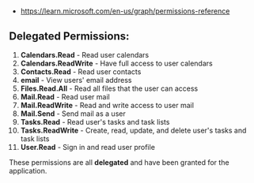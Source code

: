 # 
- https://learn.microsoft.com/en-us/graph/permissions-reference


## Delegated Permissions:

1. **Calendars.Read** - Read user calendars
2. **Calendars.ReadWrite** - Have full access to user calendars
3. **Contacts.Read** - Read user contacts
4. **email** - View users' email address
5. **Files.Read.All** - Read all files that the user can access
6. **Mail.Read** - Read user mail
7. **Mail.ReadWrite** - Read and write access to user mail
8. **Mail.Send** - Send mail as a user
9. **Tasks.Read** - Read user's tasks and task lists
10. **Tasks.ReadWrite** - Create, read, update, and delete user's tasks and task lists
11. **User.Read** - Sign in and read user profile

These permissions are all **delegated** and have been granted for the application.